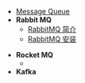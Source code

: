 * [Message Queue](mq/)
* **Rabbit MQ**
  * [RabbitMQ 简介](mq/rabbitmq-简介.md)
  * [RabbitMQ 安装](mq/rabbitmq-安装.md)

- **Rocket MQ**
  - []()
- **Kafka**